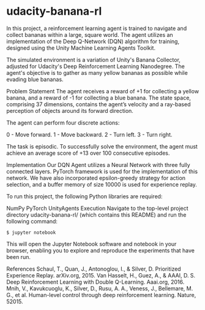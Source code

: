 # udacity-banana-rl
In this project, a reinforcement learning agent is trained to navigate and collect bananas within a large, square world. The agent utilizes an implementation of the Deep Q-Network (DQN) algorithm for training, designed using the Unity Machine Learning Agents Toolkit.

The simulated environment is a variation of Unity's Banana Collector, adjusted for Udacity's Deep Reinforcement Learning Nanodegree. The agent's objective is to gather as many yellow bananas as possible while evading blue bananas.

Problem Statement
The agent receives a reward of +1 for collecting a yellow banana, and a reward of -1 for collecting a blue banana. The state space, comprising 37 dimensions, contains the agent’s velocity and a ray-based perception of objects around its forward direction.

The agent can perform four discrete actions:

0 - Move forward.
1 - Move backward.
2 - Turn left.
3 - Turn right.

The task is episodic. To successfully solve the environment, the agent must achieve an average score of +13 over 100 consecutive episodes.

Implementation
Our DQN Agent utilizes a Neural Network with three fully connected layers. PyTorch framework is used for the implementation of this network. We have also incorporated epsilon-greedy strategy for action selection, and a buffer memory of size 10000 is used for experience replay.

To run this project, the following Python libraries are required:

NumPy
PyTorch
UnityAgents
Execution
Navigate to the top-level project directory udacity-banana-rl/ (which contains this README) and run the following command:

```
$ jupyter notebook
```
This will open the Jupyter Notebook software and notebook in your browser, enabling you to explore and reproduce the experiments that have been run.

References
Schaul, T., Quan, J., Antonoglou, I., & Silver, D. Prioritized Experience Replay. arXiv.org, 2015.
Van Hasselt, H., Guez, A., & AAAI, D. S. Deep Reinforcement Learning with Double Q-Learning. Aaai.org, 2016.
Mnih, V., Kavukcuoglu, K., Silver, D., Rusu, A. A., Veness, J., Bellemare, M. G., et al. Human-level control through deep reinforcement learning. Nature, 52015.
